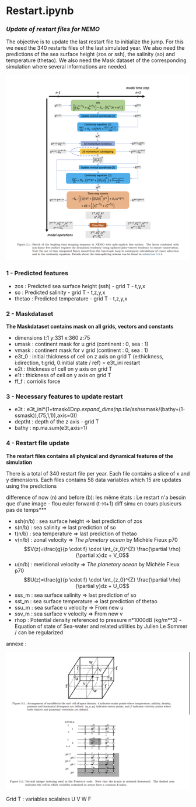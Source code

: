 
# Restart.ipynb
### *Update of restart files for NEMO* 

The objective is to update the last restart file to initialize the jump. For this we need the 340 restarts files of the last simulated year. We also need the predictions of the sea surface height (zos or ssh), the salinity (so) and temperature (thetao). We also need the Mask dataset of the corresponding simulation where several informations are needed.

![img1](img/img3.png)

### 1 - Predicted features  
- zos        : Predicted sea surface height (ssh) - grid T - t,y,x  
- so         : Predicted salinity - grid T - t,z,y,x  
- thetao     : Predicted temperature - grid T - t,z,y,x

### 2 - Maskdataset  
**The Maskdataset contains mask on all grids, vectors and constants**
  
- dimensions t:1 y:331 x:360 z:75  
- umask : continent mask for u grid (continent : 0, sea : 1)  
- vmask : continent mask for v grid (continent : 0, sea : 1)
- e3t_0 : initial thickness of cell on z axis on grid T  (e:thickness, i:direction, t:grid, 0:initial state / ref) = e3t_ini restart
- e2t   : thickness of cell on y axis on grid T  
- e1t   : thickness of cell on y axis on grid T
- ff_f  : corriolis force 

### 3 - Necessary features to update restart
- e3t : e3t_ini*(1+tmask4D*np.expand_dims(np.tile(ssh*ssmask/(bathy+(1-ssmask)),(75,1,1)),axis=0))
- deptht : depth of the z axis - grid T
- bathy  : np.ma.sum(e3t,axis=1)

### 4 - Restart file update
**The restart files contains all physical and dynamical features of the simulation**
  
There is a total of 340 restart file per year. Each file contains a slice of x and y dimensions. Each files contains 58 data variables which 15 are updates using the predictions  
  
difference of now (n) and before (b): les même états : Le restart n'a besoin que d'une image - flou euler forward (t->t+1) diff simu en cours plusieurs pas de temps***

- ssh(n/b) :  sea surface height       => last prediction of zos
- s(n/b)   :  sea salinity             => last prediction of so
- t(n/b)   :  sea temperature          => last prediction of thetao
- v(n/b)   :  zonal velocity           => *The planetary ocean* by Michèle Fieux p70
$$V(z)=\frac{g}{p \cdot f} \cdot \int_{z_0}^{Z} \frac{\partial \rho}{\partial x}dz + V_O$$
- u(n/b)   :  meridional velocity      => *The planetary ocean* by Michèle Fieux p70
$$U(z)=\frac{g}{p \cdot f} \cdot \int_{z_0}^{Z} \frac{\partial \rho}{\partial y}dz + U_O$$
- sss_m : sea surface salinity     => last prediction of so
- sst_m : sea surface temperature  => last prediction of thetao
- ssu_m : sea surface u velocity   => From new u
- ssv_m : sea surface v velocity   => From new v
- rhop  : Potential density referenced to pressure n*1000dB (kg/m**3) - Equation of state of Sea-water and related utilities by Julien Le Sommer / can be regularized


annexe :

![img1](img/grid0.png)
![img1](img/grid1.png)

Grid T : variables scalaires
U
V
W
F
